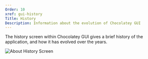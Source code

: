 ```yaml
---
Order: 10
xref: gui-history
Title: History
Description: Information about the evolution of Chocolatey GUI
---
```


The history screen within Chocolatey GUI gives a brief history of the application, and how it has evolved over the
years.

![About History Screen](/assets/images/chocolatey-gui/user_interface_about_history.png "About History Screen")
